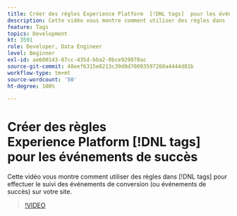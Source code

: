 ```yaml
---
title: Créer des règles Experience Platform  [!DNL tags]  pour les événements de succès
description: Cette vidéo vous montre comment utiliser des règles dans  [!DNL tags]  pour effectuer le suivi des événements de conversion (ou événements de succès) sur votre site.
feature: Tags
topics: Development
kt: 3591
role: Developer, Data Engineer
level: Beginner
exl-id: ae600143-87cc-435d-bba2-0bce929070ac
source-git-commit: 48eef6315e8213c39d0d70093597260a4444d81b
workflow-type: tm+mt
source-wordcount: '50'
ht-degree: 100%

---
```


# Créer des règles Experience Platform [!DNL tags] pour les événements de succès

Cette vidéo vous montre comment utiliser des règles dans [!DNL tags] pour effectuer le suivi des événements de conversion (ou événements de succès) sur votre site.

>[!VIDEO](https://video.tv.adobe.com/v/3429954/?quality=12&learn=on&captions=fre_fr)
